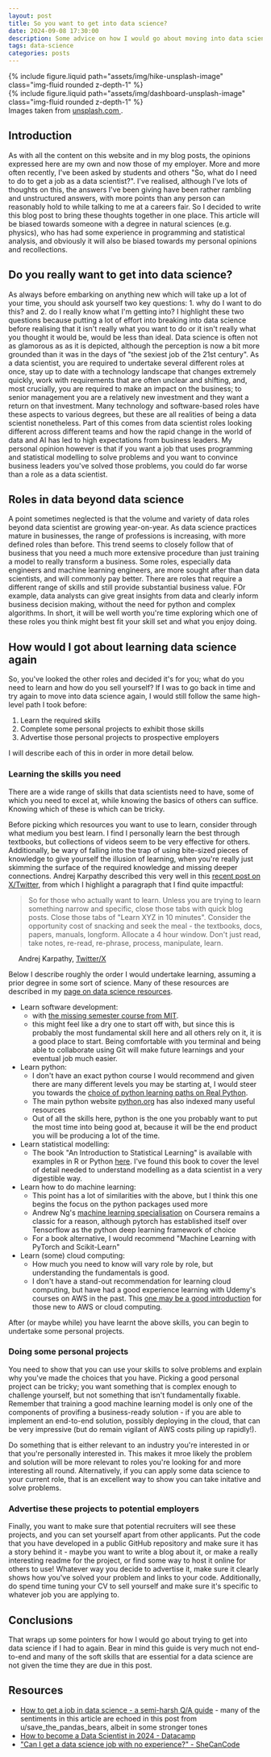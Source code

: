 ```yaml
---
layout: post
title: So you want to get into data science?
date: 2024-09-08 17:30:00
description: Some advice on how I would go about moving into data science if I had to do it again
tags: data-science
categories: posts
---
```


<div class="row mt-3">
    <div class="col-sm mt-3 mt-md-0">
        {% include figure.liquid path="assets/img/hike-unsplash-image" class="img-fluid rounded z-depth-1" %}
    </div>
    <div class="col-sm mt-3 mt-md-0">
        {% include figure.liquid path="assets/img/dashboard-unsplash-image" class="img-fluid rounded z-depth-1" %}
    </div>
</div>
<div class="caption">
    Images taken from <a href="https://unsplash.com">unsplash.com </a>.
</div>

## Introduction

As with all the content on this website and in my blog posts, the opinions expressed here are my own and now those of my employer.
More and more often recently, I've been asked by students and others "So, what do I need to do to get a job as a data scientist?".
I've realised, although I've lots of thoughts on this, the answers I've been giving have been rather rambling and unstructured answers, with more points than any person can reasonably hold to while talking to me at a careers fair.
So I decided to write this blog post to bring these thoughts together in one place.
This article will be biased towards someone with a degree in natural sciences (e.g. physics), who has had some experience in programming and statistical analysis, and obviously it will also be biased towards my personal opinions and recollections.

## Do you really want to get into data science?

As always before embarking on anything new which will take up a lot of your time, you should ask yourself two key questions: 1. why do I want to do this? and 2. do I really know what I'm getting into?
I highlight these two questions because putting a lot of effort into breaking into data science before realising that it isn't really what you want to do or it isn't really what you thought it would be, would be less than ideal.
Data science is often not as glamorous as as it is depicted, although the perception is now a bit more grounded than it was in the days of "the sexiest job of the 21st century".
As a data scientist, you are required to undertake several different roles at once, stay up to date with a technology landscape that changes extremely quickly, work with requirements that are often unclear and shifting, and, most crucially, you are required to make an impact on the business; to senior management you are a relatively new investment and they want a return on that investment.
Many technology and software-based roles have these aspects to various degrees, but these are all realities of being a data scientist nonetheless.
Part of this comes from data scientist roles looking different across different teams and how the rapid change in the world of data and AI has led to high expectations from business leaders.
My personal opinion however is that if you want a job that uses programming and statistical modelling to solve problems and you want to convince business leaders you've solved those problems, you could do far worse than a role as a data scientist.

## Roles in data beyond data science

A point sometimes neglected is that the volume and variety of data roles beyond data scientist are growing year-on-year.
As data science practices mature in businesses, the range of professions is increasing, with more defined roles than before.
This trend seems to closely follow that of business that you need a much more extensive procedure than just training a model to really transform a business.
Some roles, especially data engineers and machine learning engineers, are more sought after than data scientists, and will commonly pay better.
There are roles that require a different range of skills and still provide substantial business value.
FOr example, data analysts can give great insights from data and clearly inform business decision making, without the need for python and complex algorithms.
In short, it will be well worth you're time exploring which one of these roles you think might best fit your skill set and what you enjoy doing.

## How would I got about learning data science again

So, you've looked the other roles and decided it's for you; what do you need to learn and how do you sell yourself?
If I was to go back in time and try again to move into data science again, I would still follow the same high-level path I took before:

1. Learn the required skills
2. Complete some personal projects to exhibit those skills
3. Advertise those personal projects to prospective employers

I will describe each of this in order in more detail below.

### Learning the skills you need

There are a wide range of skills that data scientists need to have, some of which you need to excel at, while knowing the basics of others can suffice.
Knowing which of these is which can be tricky.

Before picking which resources you want to use to learn, consider through what medium you best learn.
I find I personally learn the best through textbooks, but collections of videos seem to be very effective for others.
Additionally, be wary of falling into the trap of using bite-sized pieces of knowledge to give yourself the illusion of learning, when you're really just skimming the surface of the required knowledge and missing deeper connections.
Andrej Karpathy described this very well in this [recent post on X/Twitter](https://x.com/karpathy/status/1756380066580455557?lang=en), from which I highlight a paragraph that I find quite impactful:

> So for those who actually want to learn. Unless you are trying to learn something narrow and specific, close those tabs with quick blog posts. Close those tabs of "Learn XYZ in 10 minutes". Consider the opportunity cost of snacking and seek the meal - the textbooks, docs, papers, manuals, longform. Allocate a 4 hour window. Don't just read, take notes, re-read, re-phrase, process, manipulate, learn.

&nbsp;&nbsp;&nbsp;&nbsp; Andrej Karpathy, [Twitter/X](https://x.com/karpathy/status/1756380066580455557?lang=en)

Below I describe roughly the order I would undertake learning, assuming a prior degree in some sort of science.
Many of these resources are described in my [page on data science resources](/data_science_resources/).

- Learn software development:
  - with [the missing semester course from MIT](https://missing.csail.mit.edu/).
  - this might feel like a dry one to start off with, but since this is probably the most fundamental skill here and all others rely on it, it is a good place to start. Being comfortable with you terminal and being able to collaborate using Git will make future learnings and your eventual job much easier.
- Learn python:
  - I don't have an exact python course I would recommend and given there are many different levels you may be starting at, I would steer you towards the [choice of python learning paths on Real Python](https://realpython.com/learning-paths/).
  - The main python website [python.org](https://www.python.org/about/gettingstarted/) has also indexed many useful resources
  - Out of all the skills here, python is the one you probably want to put the most time into being good at, because it will be the end product you will be producing a lot of the time.
- Learn statistical modelling:
  - The book "An Introduction to Statistical Learning" is available with examples in R or Python [here](https://www.statlearning.com/). I've found this book to cover the level of detail needed to understand modelling as a data scientist in a very digestible way.
- Learn how to do machine learning:
  - This point has a lot of similarities with the above, but I think this one begins the focus on the python packages used more
  - Andrew Ng's [machine learning specialisation](https://www.deeplearning.ai/courses/machine-learning-specialization/) on Coursera remains a classic for a reason, although pytorch has established itself over Tensorflow as the python deep learning framework of choice
  - For a book alternative, I would recommend "Machine Learning with PyTorch and Scikit-Learn"
- Learn (some) cloud computing:
  - How much you need to know will vary role by role, but understanding the fundamentals is good.
  - I don't have a stand-out recommendation for learning cloud computing, but have had a good experience learning with Udemy's courses on AWS in the past. This [one may be a good introduction](https://www.udemy.com/course/introduction-to-cloud-computing-on-amazon-aws-for-beginners/) for those new to AWS or cloud computing.

After (or maybe while) you have learnt the above skills, you can begin to undertake some personal projects.

### Doing some personal projects

You need to show that you can use your skills to solve problems and explain why you've made the choices that you have.
Picking a good personal project can be tricky; you want something that is complex enough to challenge yourself, but not something that isn't fundamentally fixable.
Remember that training a good machine learning model is only one of the components of provifing a business-ready solution - if you are able to implement an end-to-end solution, possibly deploying in the cloud, that can be very impressive (but do remain vigilant of AWS costs piling up rapidly!).

Do something that is either relevant to an industry you're interested in or that you're personally interested in. This makes it mroe likely the problem and solution will be more relevant to roles you're looking for and more interesting all round.
Alternatively, if you can apply some data science to your current role, that is an excellent way to show you can take initative and solve problems.

### Advertise these projects to potential employers

Finally, you want to make sure that potential recruiters will see these projects, and you can set yourself apart from other applicants.
Put the code that you have developed in a public GitHub repository and make sure it has a story behind it - maybe you want to write a blog about it, or make a really interesting readme for the project, or find some way to host it online for others to use!
Whatever way you decide to advertise it, make sure it clearly shows how you've solved your problem and links to your code.
Additionally, do spend time tuning your CV to sell yourself and make sure it's specific to whatever job you are applying to.

## Conclusions

That wraps up some pointers for how I would go about trying to get into data science if I had to again.
Bear in mind this guide is very much not end-to-end and many of the soft skills that are essential for a data science are not given the time they are due in this post.

## Resources

- [How to get a job in data science - a semi-harsh Q/A guide](https://www.reddit.com/r/datascience/comments/qph4tx/how_to_get_a_job_in_data_science_a_semiharsh_qa/) - many of the sentiments in this article are echoed in this post from u/save_the_pandas_bears, albeit in some stronger tones
- [How to become a Data Scientist in 2024 - Datacamp](https://www.datacamp.com/blog/how-to-become-a-data-scientist)
- ["Can I get a data science job with no experience?" - SheCanCode](https://shecancode.io/blog/can-i-get-a-data-science-job-with-no-prior-experience/)
